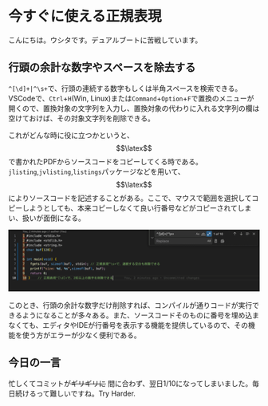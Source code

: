 # 今すぐに使える正規表現
こんにちは。ウシタです。デュアルブートに苦戦しています。

## 行頭の余計な数字やスペースを除去する
`^[\d]+|^\s+`で、行頭の連続する数字もしくは半角スペースを検索できる。VSCodeで、`Ctrl`+`H`(Win, Linux)または`Command`+`Option`+`F`で置換のメニューが開くので、置換対象の文字列を入力し、置換対象の代わりに入れる文字列の欄は空けておけば、その対象文字列を削除できる。

これがどんな時に役に立つかというと、$$\latex$$で書かれたPDFからソースコードをコピーしてくる時である。`jlisting`,`jvlisting`,`listings`パッケージなどを用いて、$$\latex$$によりソースコードを記述することがある。ここで、マウスで範囲を選択してコピーしようとしても、本来コピーしなくて良い行番号などがコピーされてしまい、扱いが面倒になる。

![正規表現の使用例](regular_expression.png)

このとき、行頭の余計な数字だけ削除すれば、コンパイルが通りコードが実行できるようになることが多々ある。また、ソースコードそのものに番号を埋め込まなくても、エディタやIDEが行番号を表示する機能を提供しているので、その機能を使う方がエラーが少なく便利である。


## 今日の一言
忙しくてコミットが~~ギリギリに~~ 間に合わず、翌日1/10になってしまいました。毎日続けるって難しいですね。Try Harder.